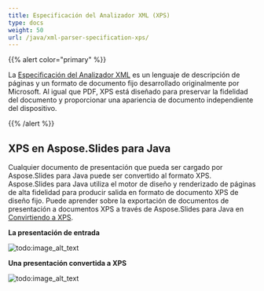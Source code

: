 ```yaml
---
title: Especificación del Analizador XML (XPS)
type: docs
weight: 50
url: /java/xml-parser-specification-xps/
---
```


{{% alert color="primary" %}} 

La [Especificación del Analizador XML](https://en.wikipedia.org/wiki/Open_XML_Paper_Specification) es un lenguaje de descripción de páginas y un formato de documento fijo desarrollado originalmente por Microsoft. Al igual que PDF, XPS está diseñado para preservar la fidelidad del documento y proporcionar una apariencia de documento independiente del dispositivo.

{{% /alert %}} 

## **XPS en Aspose.Slides para Java**
Cualquier documento de presentación que pueda ser cargado por Aspose.Slides para Java puede ser convertido al formato XPS. Aspose.Slides para Java utiliza el motor de diseño y renderizado de páginas de alta fidelidad para producir salida en formato de documento XPS de diseño fijo.
Puede aprender sobre la exportación de documentos de presentación a documentos XPS a través de Aspose.Slides para Java en [Convirtiendo a XPS](https://docs.aspose.com/slides/java/convert-powerpoint-to-xps/).

**La presentación de entrada** 

![todo:image_alt_text](xml-parser-specification-xps_1.png)

**Una presentación convertida a XPS** 

![todo:image_alt_text](xml-parser-specification-xps_2.png)
